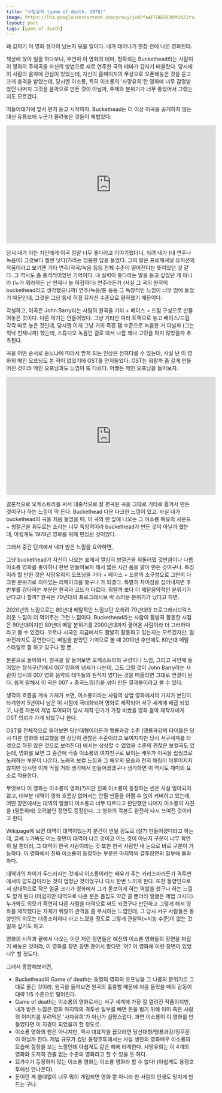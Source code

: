 ```yaml
---
title: "사망유희 (game of death, 1978)"
image: https://lh3.googleusercontent.com/proxy/joAPfaAFlDBZ0FRRtGbZ2rYwxTaKmmfm3zYdPE_A5iA2GiMMH-g2R1kGRRM5YS6weF-EplH9EfkiyrgHKehRel8Tf-vyiBytrMLKnji-8bXbGlEOG-o7Y0IMMNHkJ1A57nTnOqk
layout: post
tags: [game of death]
---
```


왜 갑자기 이 영화 생각이 났는지 모를 일이다. 내가 태어나기 한참 전에 나온 영화인데. 

책상에 앉아 일을 하다보니, 우연히 이 영화의 테마, 정확히는 Buckethead라는 사람이 이 영화의 주제곡을 자신의 방법으로 새로 연주한 곡의 테마가 갑자기 떠올랐다. 당시에 이 사람의 음악에 관심이 있었는데, 자신의 홈페이지의 무상으로 오픈해놓은 것을 듣고 크게 충격을 받았는데, 당시엔 이소룡, 특히 이소룡의 '사망유희'란 영화에 너무 감명받았던 나머지 그것을 음악으로 만든 것이 아닐까, 주제와 분위기가 너무 좋았어서 그랬는지도 모르겠다. 

떠들어대기에 앞서 먼저 듣고 시작하자. Buckethead는 더 이상 이곡을 공개하지 않는 대신 유튜브에 누군가 올려놓은 것들이 제법있다.

<iframe width="560" height="315" src="https://www.youtube.com/embed/kfF0q_cPzbI" frameborder="0" allow="accelerometer; autoplay; encrypted-media; gyroscope; picture-in-picture" allowfullscreen></iframe>

당시 내가 아는 지인에게 이곡 정말 너무 좋다라고 이야기했더니, 되려 내가 (내 연주나 녹음이) 그것보다 훨씬 낫다(?)라는 엉뚱한 답을 들었다. 그의 말은 프로페셔널 뮤지션의 작품이라고 보기엔 기타 연주/작곡/녹음 등등 전체 수준이 떨어진다는 뜻이었던 것 같다. 그 역시도 좀 충격적이었던 기억이다. 내 실력이 좋다라는 말을 듣고 싶었던 게 아니라 (누가 뭐라하든 난 언제나 늘 허접하다) 연주라든가 (사실 그 곡의 원작이 buckethead라고 생각했으니까) 연주/녹음/톤 등등 그 독창적인 느낌이 너무 맘에 들었기 때문인데, 그것을 그냥 동네 허접 뮤지션 수준으로 폄하했기 때문이다.

각설하고, 이곡은 John Barry라는 사람의 원곡을 기타 + 베이스 + 드럼 구성으로 만들어놓은 것이다. 다른 악기는 안들어있다. 그냥 기타만 여러 트랙으로 놓고 베이스/드럼 각각 따로 놓은 것인데, 당시엔 이게 그냥 거의 즉흥 잼 수준으로 녹음한 거 아닐까 (그는 워낙 천재니까) 했는데, 스튜디오 녹음인 걸로 봐서 나름 꽤나 고민을 하지 않았을까 추측된다.

곡을 어떤 순서로 듣느냐에 따라서 받게 되는 인상은 전혀다를 수 있는데, 사실 난 이 영화의 메인 오프닝도 본 적이 없었기에 OST를 먼저들었다. OST는 뭐랄까 좀 길게 만들어진 것이라 메인 오프닝과도 느낌이 또 다르다. 어쨌든 메인 오프닝을 들어보자.

<iframe width="560" height="315" src="https://www.youtube.com/embed/xlDcaKeqm-4" frameborder="0" allow="accelerometer; autoplay; encrypted-media; gyroscope; picture-in-picture" allowfullscreen></iframe>

결론적으로 오케스트라를 써서 대중적으로 잘 편곡된 곡을 그대로 기타로 옮겨서 만든 것이구나 하는 느낌이 딱 든다. Buckethead 다운 다크한 느낌이 있고. 사실 내가 buckethead의 곡을 처음 들었을 때, 이 곡의 맨 앞에 나오는 그 이소룡 특유의 사운드 + 쌍절곤을 휘두르는 소리는 너무 독창적이라 buckethead가 만든 것이 아닐까 했는데, 아쉽게도 1978년 영화를 위해 편집된 것이었다.

그래서 중간 단계에서 내가 받은 느낌을 요약하면,

그냥 buckethead가 자신이 나오는 쑈에서 열심히 쌍절곤을 휘둘러댔 것만큼이나 나름 이소룡 영화를 좋아하니 한번 만들어보자 해서 짧은 시간 품을 팔아 만든 것이구나. 특징이라 할 만한 것은 사망유희의 오프닝을 기타 + 베이스 + 드럼의 소구성으로 그만의 다크한 분위기로 의미있는 리메이크를 했구나 가 되겠다. 특별히 차이점을 집어내자면 후반부를 강타하는 부분은 원곡과 코드가 다르다. 뭐랄까 보다 더 메탈음악적인 분위기가 난다고나 할까? 원곡은 70년대의 프로그래시브 락 스러운 분위기가 났다고 하면.

2020년의 느낌으로는 80년대 메탈적인 느낌보단 오히려 70년대의 프로그래시브락스러운 느낌이 더 먹어주는 그런 느낌이다. Buckethead라는 사람이 활발히 활동한 시점은 90년대이지만 80년대 메탈 분위기를 2000년대까지 끌어온 사람이라 더 그러하다라고 볼 수 있겠다. 코로나 시국인 지금에서도 활발히 활동하고 있는지는 모르겠지만, 얼마전까지도 공연한다는 메일을 받았던 기억으로 볼 때 2010년 후반에도 80년대 메탈 스타일로 잘 하고 있구나 할 뿐.

본론으로 돌아와서, 원곡을 잘 들어보면 오케스트라의 구성이나 느낌, 그리고 곡안에 들어있는 장식구(?)에서 007 영화의 냄새가 나는데, 그도 그럴 것이 John Barry라는 사람이 당시의 007 영화 음악의 테마들의 원작자 였다는 것을 떠올리면 그대로 연결이 된다. 쉽게 말해서 이 곡은 007 + 중국느낌(?)을 섞어 만든 결과물이라고 볼 수 있다. 

생각의 흐름을 계속 가져가 보면, 이소룡이라는 사람의 상업 영화에서의 가치가 본인이 타계한지 5년이나 넘은 이 시점에 극대화되어 영화로 제작되어 서구 세계에 배급 되었고, 나름 자본이 제법 투여되어 당시 제작 단가가 가장 비쌌을 영화 음악 제작자에게 OST 의뢰가 가게 되었구나 한다. 

OST를 전체적으로 들어보면 당산대형이라든가 맹룡과강 수준 (맹룡과강의 타이틀은 당시 다른 영화와 비교했을 땐 상당히 괜찮은 수준이라고 보여지지만 당시 서구세계를 타겟으로 하진 않은 것으로 보여진다) 에서는 상상할 수 없었을 수준의 괜찮은 보컬곡도 있는데, 영화를 보면 그 중간에 극중 이소룡의 여자친구로 보이는 배우가 이곡을 립씽크로 노래하는 부분이 나온다. 노래의 보컬 느낌과 그 배우의 모습과 전혀 매칭이 이루어지지 않지만 당시엔 이게 먹힐 거라 생각해서 만들어졌겠구나 생각하면 이 역시도 재미의 요소로 작용한다. 

무엇보다 이 영화는 이소룡의 영화(?)지만 진짜 이소룡이 등장하는 씬은 사실 얼마되지 않고, 대부분 대역이 영화 흐름상 없어서는 안될 씬들을 어쩔 수 없이 커버하고 있는데, 어떤 장면에서는 대역의 얼굴이 이소룡과 너무 다르다고 판단했던 나머지 이소룡의 사진을 (필름위에) 오려붙인 장면도 등장한다. 그 영화의 각본도 완전히 다시 쓰여진 것이라고 한다. 

Wikipage에 보면 대역이 대역이었는지 분간이 안될 정도로 (잘?) 만들어졌다라고 하는데, 글쎄 누가봐도 어느 장면이 대역이 나온 것이고 어느 것이 아닌지 구분이 너무 확연히 될 뿐더러, 그 대역이 한국 사람이라는 것 또한 한국 사람인 내 눈으로 바로 구분이 가능하다. 이 영화에서 진짜 이소룡이 등장하는 부분은 마지막의 결투장면의 일부에 불과하다. 

대역과의 차이가 두드러지는 것에서 이소룡이라는 배우가 주는 카리스마라든가 격투씬에서의 압도감이라는 것이 엄청난 것이었구나 다시 한번 느끼게 한다. 또한 동양인으로서 상대적으로 작은 얼굴 크기가 영화에서 그가 돋보이게 하는 역할을 했구나 하는 느낌도 받게 된다 (아쉽지만 대역으로 나온 분은 몸집도 약간 클 뿐더러 얼굴은 제법 크시다). 누가봐도 외모가 확연히 다른 사람을 대역으로 써도 되겠구나 판단하고 그렇게 해서 영화를 제작했다는 자체가 뭐랄까 관객을 좀 무시하는 느낌인데, 그 당시 서구 사람들은 동양인의 외모는 대동소이하다 라고 느꼈을 정도로 그렇게 관찰력(=지능 수준)이 없는 것일까 싶기도 하고. 

영화의 시작과 끝에서 나오는 이런 저런 장면들은 예전의 이소룡 영화들의 장면을 짜집기 해놓은 것이라, 이 영화를 장면 장면 끊어서 봤다면 '어? 이 영화에 이런 장면이 있었나?' 할 정도다. 

그래서 종합해보자면,
- Buckethead의 Game of death는 동명의 영화의 오프닝을 그 나름의 분위기로 그대로 옮긴 것이라, 원곡을 들어보면 원곡의 훌륭함 때문에 처음 들었을 때의 감동이 대략 1/5 수준으로 떨어진다.
- Game of death는 이소룡의 영화로서는 서구 세계에 가장 잘 열려진 작품이지만, 내가 받은 느낌은 영화 마지막의 격투씬 일부를 빼면 돈을 벌기 위해 이미 죽은 사람의 이미지를 우려먹은 '사자유희'가 아닌가 실망스럽다. 과연 이소룡이 이 영화를 만들었다면 이 지경이 되었을까 할 정도로.
- 이소룡 영화의 팬은 아니지만, 역시 대표작을 꼽으라면 당산대형/맹룡과강/정무문 이 아닐까 한다. 제법 규모가 컸던 용쟁호투에서는 사실 생전의 영화배우 이소룡의 모습에 절정을 보는 느낌인데 아쉽게도 같은 해에 타계한다. 사망유희는 이 4개의 영화와 도저히 견줄 없는 수준의 영화라고 할 수 있을 듯 하다.
- 묘가수가 등장하지 않는 이소룡 영화는 이소룡 영화라 할 수 없다! (아쉽게도 용쟁호투에선 안나온다)
- 돈이란 게 쓸데없이 너무 많이 개입되면 영화 뿐 아니라 한 사람의 인생도 망치게 만드는 구나.
